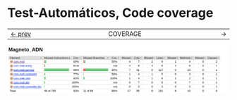 # Test-Automáticos, Code coverage

<table width="100%">
<tr>
<td><a href="https://github.com/camilorigueros/Magneto_ADN/blob/main/README.md">&#8592;&nbsp;prev</a></td>
<td width="100%" align="center">COVERAGE</td></td>
<td>&nbsp;&#8594;</td>
</tr>
</table>

![Coverage Principal](https://github.com/camilorigueros/Magneto_ADN/blob/main/imagenes/index_coverage.png)
